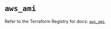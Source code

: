 # `aws_ami`

Refer to the Terraform Registry for docs: [`aws_ami`](https://registry.terraform.io/providers/hashicorp/aws/5.57.0/docs/resources/ami).
